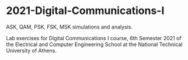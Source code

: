 # 2021-Digital-Communications-I
ASK, QAM, PSK, FSK, MSK simulations and analysis.

Lab exercises for Digital Communications I course, 6th Semester 2021 of the Electrical and Computer Engineering School at the National Technical University of Athens.
